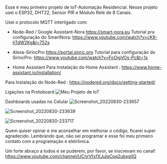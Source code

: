 Esse é meu primeiro projeto de IoT-Automação Residencial. 
Nesse projeto usei o ESP32, DHT22, Sensor PIR e Módulo Relé de 8 Canais.

Usei o protocolo MQTT interligado com:
- Node-Red / Google Assistant-Nora https://smart-nora.eu 
Tutorial pra configuração do SmartNora:
 https://www.youtube.com/watch?v=cK8-hTdW2Kg&t=752s

- Alexa-SirincPro https://portal.sinric.pro 
Tutorial para configuração do SirincPro:
 https://www.youtube.com/watch?v=FoOigVOs-Pc&t=1s

- Home Assistant 
Para Instalação do Home Assistant : 
https://www.home-assistant.io/installation/

Para Instalação do Node-Red : https://nodered.org/docs/getting-started/

Ligações na Protoboard
![Meu Projeto de IoT](https://user-images.githubusercontent.com/66142021/187596240-c7b705b2-5383-481c-bd41-8a28741f5f4a.png)

Dashboards usadas no Celular
![Screenshot_20220830-233657](https://user-images.githubusercontent.com/66142021/187596297-efb1cd1e-e8bb-4784-9439-6de4913525d4.png)

![Screenshot_20220830-233639](https://user-images.githubusercontent.com/66142021/187596337-b61de278-251a-4ec3-80ad-c39e651a6c50.png)

![Screenshot_20220830-233717](https://user-images.githubusercontent.com/66142021/187596376-13b5ca4d-3c68-48cb-b1c0-dd2af1915e60.png)


Quem quiser opinar e me aconselhar em melhorar o código, ficarei super agradecido.
Lembrando que, não sei programar e esse foi meu primeiro contato com a programação e eletrônica.

Um forte abraço a todos e se puderem, por favor, se inscrevam no canal!
https://www.youtube.com/channel/UCnrVfxfXJulqCpq2ubsgIIQ
